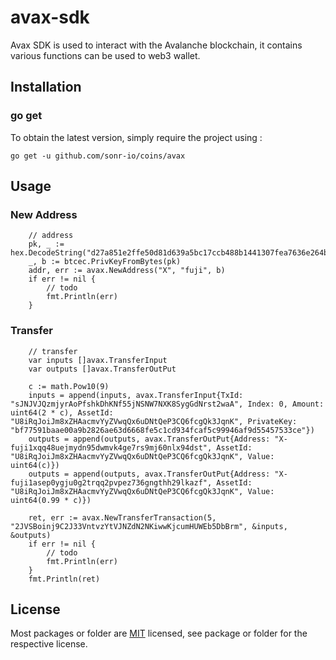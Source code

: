 # avax-sdk
Avax SDK is used to interact with the Avalanche blockchain, it contains various functions can be used to web3 wallet.

## Installation

### go get

To obtain the latest version, simply require the project using :

```shell
go get -u github.com/sonr-io/coins/avax
```

## Usage
### New Address
```golang
	// address
	pk, _ := hex.DecodeString("d27a851e2ffe50d81d639a5bc17ccb488b1441307fea7636e264b9da0ce577a1")
	_, b := btcec.PrivKeyFromBytes(pk)
	addr, err := avax.NewAddress("X", "fuji", b)
	if err != nil {
		// todo
		fmt.Println(err)
	}

```
###  Transfer
```golang
	// transfer
	var inputs []avax.TransferInput
	var outputs []avax.TransferOutPut

	c := math.Pow10(9)
	inputs = append(inputs, avax.TransferInput{TxId: "sJNJVJQzmjyrAoPfshkDhKNf55jNSNW7NXK8SygGdNrst2waA", Index: 0, Amount: uint64(2 * c), AssetId: "U8iRqJoiJm8xZHAacmvYyZVwqQx6uDNtQeP3CQ6fcgQk3JqnK", PrivateKey: "bf77591baae00a9b2826ae63d6668fe5c1cd934fcaf5c99946af9d55457533ce"})
	outputs = append(outputs, avax.TransferOutPut{Address: "X-fuji1xqq48uejmydn95dwmvk4ge7rs9mj60nlx94dst", AssetId: "U8iRqJoiJm8xZHAacmvYyZVwqQx6uDNtQeP3CQ6fcgQk3JqnK", Value: uint64(c)})
	outputs = append(outputs, avax.TransferOutPut{Address: "X-fuji1asep0ygju0g2trqq2pvpez736gngthh29lkazf", AssetId: "U8iRqJoiJm8xZHAacmvYyZVwqQx6uDNtQeP3CQ6fcgQk3JqnK", Value: uint64(0.99 * c)})

	ret, err := avax.NewTransferTransaction(5, "2JVSBoinj9C2J33VntvzYtVJNZdN2NKiwwKjcumHUWEb5DbBrm", &inputs, &outputs)
	if err != nil {
		// todo
		fmt.Println(err)
	}
	fmt.Println(ret)
```

## License
Most packages or folder are [MIT](<https://git.sonr.io/pkg/wallets/blob/main/coins/avax/LICENSE>) licensed, see package or folder for the respective license.
